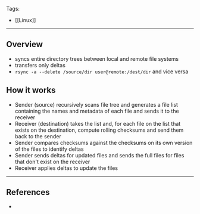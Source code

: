 Tags:
- [[Linux]]
---
## Overview
- syncs entire directory trees between local and remote file systems
- transfers only deltas
- `rsync -a --delete /source/dir user@remote:/dest/dir` and vice versa

## How it works
- Sender (source) recursively scans file tree and generates a file list containing the names and metadata of each file and sends it to the receiver
- Receiver (destination) takes the list and, for each file on the list that exists on the destination, compute rolling checksums and send them back to the sender
- Sender compares checksums against the checksums on its own version of the files to identify deltas
- Sender sends deltas for updated files and sends the full files for files that don't exist on the receiver
- Receiver applies deltas to update the files

---
## References
- 